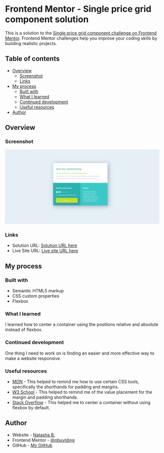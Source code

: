 # Frontend Mentor - Single price grid component solution

This is a solution to the [Single price grid component challenge on Frontend Mentor](https://www.frontendmentor.io/challenges/single-price-grid-component-5ce41129d0ff452fec5abbbc). Frontend Mentor challenges help you improve your coding skills by building realistic projects. 

## Table of contents

- [Overview](#overview)
  - [Screenshot](#screenshot)
  - [Links](#links)
- [My process](#my-process)
  - [Built with](#built-with)
  - [What I learned](#what-i-learned)
  - [Continued development](#continued-development)
  - [Useful resources](#useful-resources)
- [Author](#author)


## Overview

### Screenshot

![](./Screenshot%20(14).png)


### Links

- Solution URL: [Solution URL here](https://www.frontendmentor.io/solutions/3column-preview-card-component-X0LXV4fQo4)
- Live Site URL: [Live site URL here](https://nbuylding.github.io/Single-price-grid/)

## My process

### Built with

- Semantic HTML5 markup
- CSS custom properties
- Flexbox

### What I learned

I learned how to center a container using the positions relative and absolute instead of flexbox.


### Continued development

One thing I need to work on is finding an easier and more effective way to make a website responsive. 

### Useful resources

- [MDN](https://developer.mozilla.org/en-US/) - This helped to remind me how to use certain CSS tools, specifically the shorthands for padding and margins.
- [W3 School](https://www.w3schools.com/) - This helped to remind me of the value placement for the margin and padding shorthands.
- [Stack Overflow](https://stackoverflow.com/) - This helped me to center a container without using flexbox by default.

## Author

- Website - [Natasha B.](https://www.natashabuylding.com)
- Frontend Mentor - [@nbuylding](https://www.frontendmentor.io/profile/nbuylding)
- GitHub - [My GitHub](https://github.com/nbuylding)
